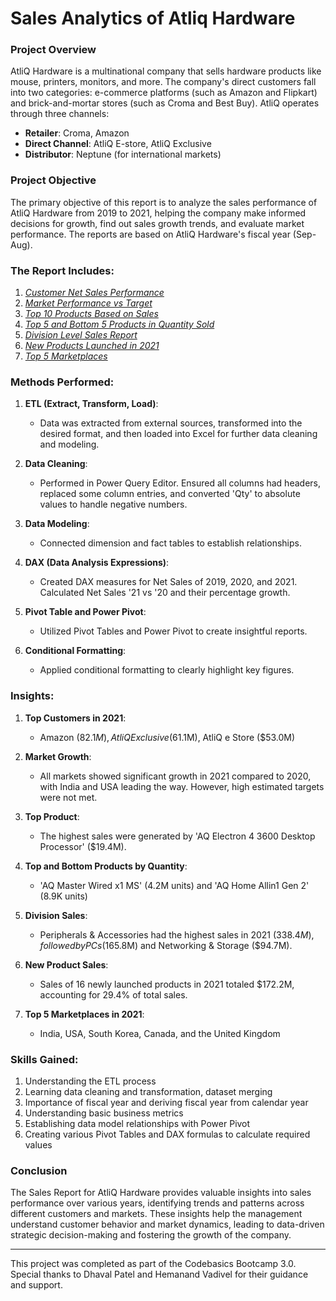 # Sales Analytics of Atliq Hardware

### Project Overview

AtliQ Hardware is a multinational company that sells hardware products like mouse, printers, monitors, and more. The company's direct customers fall into two categories: e-commerce platforms (such as Amazon and Flipkart) and brick-and-mortar stores (such as Croma and Best Buy). AtliQ operates through three channels:

- **Retailer**: Croma, Amazon
- **Direct Channel**: AtliQ E-store, AtliQ Exclusive
- **Distributor**: Neptune (for international markets)

### Project Objective

The primary objective of this report is to analyze the sales performance of AtliQ Hardware from 2019 to 2021, helping the company make informed decisions for growth, find out sales growth trends, and evaluate market performance. The reports are based on AtliQ Hardware's fiscal year (Sep-Aug).

### The Report Includes:

1. _[Customer Net Sales Performance](https://github.com/Kishan-kr-analyst/Sales_Analytics_of_AtliQ_Hardwares/blob/main/AtliQ-Customer_Performance_Report.pdf)_
2. _[Market Performance vs Target](https://github.com/Kishan-kr-analyst/Sales_Analytics_of_AtliQ_Hardwares/blob/main/AtliQ-Market_Performance_vs_Target.pdf)_
3. _[Top 10 Products Based on Sales](https://github.com/Kishan-kr-analyst/Sales_Analytics_of_AtliQ_Hardwares/blob/main/AtliQ_Top_10_Product.pdf)_
4. _[Top 5 and Bottom 5 Products in Quantity Sold](https://github.com/Kishan-kr-analyst/Sales_Analytics_of_AtliQ_Hardwares/blob/main/AtliQ-Top_and_Bottom_Product_Qty.pdf)_
5. _[Division Level Sales Report](https://github.com/Kishan-kr-analyst/Sales_Analytics_of_AtliQ_Hardwares/blob/main/AtliQ-Division_Level_Report.pdf)_
6. _[New Products Launched in 2021](https://github.com/Kishan-kr-analyst/Sales_Analytics_of_AtliQ_Hardwares/blob/main/AtliQ-New_Product_2021.pdf)_
7. _[Top 5 Marketplaces](https://github.com/Kishan-kr-analyst/Sales_Analytics_of_AtliQ_Hardwares/blob/main/AtliQ-Top_5_Market_Place.pdf)_
    
### Methods Performed:

1. **ETL (Extract, Transform, Load)**:
   - Data was extracted from external sources, transformed into the desired format, and then loaded into Excel for further data cleaning and modeling.
   
2. **Data Cleaning**:
   - Performed in Power Query Editor. Ensured all columns had headers, replaced some column entries, and converted 'Qty' to absolute values to handle negative numbers.
   
3. **Data Modeling**:
   - Connected dimension and fact tables to establish relationships.
   
4. **DAX (Data Analysis Expressions)**:
   - Created DAX measures for Net Sales of 2019, 2020, and 2021. Calculated Net Sales '21 vs '20 and their percentage growth.
   
5. **Pivot Table and Power Pivot**:
   - Utilized Pivot Tables and Power Pivot to create insightful reports.
   
6. **Conditional Formatting**:
   - Applied conditional formatting to clearly highlight key figures.

### Insights:

1. **Top Customers in 2021**:
   - Amazon ($82.1M), AtliQ Exclusive ($61.1M), AtliQ e Store ($53.0M)
   
2. **Market Growth**:
   - All markets showed significant growth in 2021 compared to 2020, with India and USA leading the way. However, high estimated targets were not met.
   
3. **Top Product**:
   - The highest sales were generated by 'AQ Electron 4 3600 Desktop Processor' ($19.4M).
   
4. **Top and Bottom Products by Quantity**:
   - 'AQ Master Wired x1 MS' (4.2M units) and 'AQ Home Allin1 Gen 2' (8.9K units)
   
5. **Division Sales**:
   - Peripherals & Accessories had the highest sales in 2021 ($338.4M), followed by PCs ($165.8M) and Networking & Storage ($94.7M).
   
6. **New Product Sales**:
   - Sales of 16 newly launched products in 2021 totaled $172.2M, accounting for 29.4% of total sales.
   
7. **Top 5 Marketplaces in 2021**:
   - India, USA, South Korea, Canada, and the United Kingdom

### Skills Gained:

1. Understanding the ETL process
2. Learning data cleaning and transformation, dataset merging
3. Importance of fiscal year and deriving fiscal year from calendar year
4. Understanding basic business metrics
5. Establishing data model relationships with Power Pivot
6. Creating various Pivot Tables and DAX formulas to calculate required values

### Conclusion

The Sales Report for AtliQ Hardware provides valuable insights into sales performance over various years, identifying trends and patterns across different customers and markets. These insights help the management understand customer behavior and market dynamics, leading to data-driven strategic decision-making and fostering the growth of the company.

---

This project was completed as part of the Codebasics Bootcamp 3.0. Special thanks to Dhaval Patel and Hemanand Vadivel for their guidance and support.
